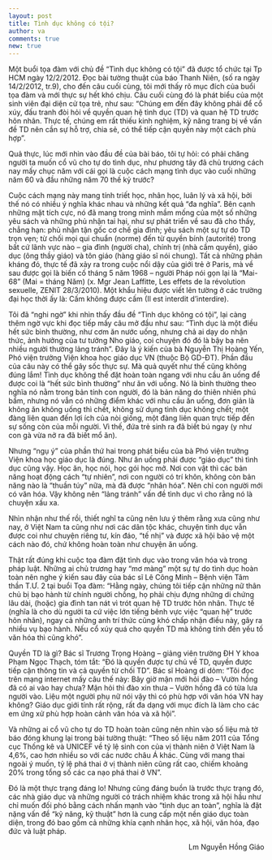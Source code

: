 ```yaml
---
layout: post
title: Tình dục không có tội?
author: va
comments: true
new: true
---
```


Một buổi tọa đàm với chủ đề “Tình dục không có tội” đã được tổ chức tại Tp HCM ngày 12/2/2012. Đọc bài tường thuật của báo Thanh Niên, (số ra ngày 14/2/2012, tr.9), cho đến câu cuối cùng, tôi mới thấy rõ mục đích của buổi tọa đàm và mới thực sự hết khó chịu. Câu cuối cùng đó là phát biểu của một sinh viên đại diện cử tọa trẻ, như sau: “Chúng em đến đây không phải để cổ xúy, đấu tranh đòi hỏi về quyền quan hệ tình dục (TD) và quan hệ TD trước hôn nhân. Thực tế, chúng em rất thiếu kinh nghiệm, kỹ năng trang bị về vấn đề TD nên cần sự hỗ trợ, chia sẻ, có thể tiếp cận quyền này một cách phù hợp”.

Quả thực, lúc mới nhìn vào đầu đề của bài báo, tôi tự hỏi: có phải chăng người ta muốn cổ vũ cho tự do tình dục, như phương tây đã chủ trương cách nay mấy chục năm với cái gọi là cuộc cách mạng tình dục vào cuối những năm 60 và đầu những năm 70 thế kỷ trước?

Cuộc cách mạng này mang tính triết học, nhân học, luân lý và xã hội, bởi thế nó có nhiều ý nghĩa khác nhau và những kết quả “đa nghĩa”. Bên cạnh những mặt tích cực, nó đã mang trong mình mầm mống của một số những yêu sách và những phủ nhận tai hại, như sự phát triển về sau đã cho thấy, chẳng hạn: phủ nhận tận gốc cơ chế gia đình; yêu sách một sự tự do TD trọn vẹn; từ chối mọi qui chuẩn (norme) đến từ quyền bính (autorité) trong bất cứ lãnh vực nào – gia đình (người cha), chính trị (nhà cầm quyền), giáo dục (ông thầy giáo) và tôn giáo (hàng giáo sĩ nói chung). Tất cả những phản kháng đó, thực tế đã xảy ra trong cuộc nổi dậy của giới trẻ ở Paris, mà về sau được gọi là biến cố tháng 5 năm 1968 – người Pháp nói gọn lại là “Mai-68” (Mai = tháng Năm) (x. Mgr Jean Laffitte, Les effets de la révolution sexuelle, ZENIT 28/3/2010). Một khẩu hiệu được viết lên tường ở các trường đại học thời ấy là: Cấm không được cấm (Il est interdit d’interdire).

Tôi đã “nghi ngờ” khi nhìn thấy đầu đề “Tình dục không có tội”, lại càng thêm ngờ vực khi đọc tiếp mấy câu mở đầu như sau: “Tình dục là một điều hết sức bình thường, như cơm ăn nước uống, nhưng chả ai dạy do nhận thức, ảnh hưởng của tư tưởng Nho giáo, coi chuyện đó đó là bậy bạ nên nhiều người thường lảng tránh”. Đây là ý kiến của bà Nguyễn Thị Hoàng Yến, Phó viện trưởng Viện khoa học giáo dục VN (thuộc Bộ GD-ĐT).
Phần đầu của câu này có thể gây sốc thực sự. Mà quả quyết như thế cũng không đúng lắm! Tình dục không thể đặt hoàn toàn ngang với nhu cầu ăn uống để được coi là “hết sức bình thường” như ăn với uống. Nó là bình thường theo nghĩa nó nằm trong bản tính con người, đó là bản năng do thiên nhiên phú bẩm, nhưng nó vẫn có những điểm khác với nhu cầu ăn uống, đơn giản là không ăn không uống thì chết, không sử dụng tình dục không chết; một đàng liên quan đến lợi ích của nòi giống, một đàng liên quan trực tiếp đến sự sống còn của mỗi người. Vì thế, đứa trẻ sinh ra đã biết bú ngay (y như con gà vừa nở ra đã biết mổ ăn).

Nhưng “ngụ ý” của phần thứ hai trong phát biểu của bà Phó viện trưởng Viện khoa học giáo dục là đúng. Như ăn uống phải được “giáo dục” thì tình dục cũng vậy. Học ăn, học nói, học gói học mở. Nơi con vật thì các bản năng hoạt động cách “tự nhiên”, nơi con người có trí khôn, không còn bản năng nào là “thuần túy” nữa, mà đã được “nhân hóa”. Nên chỉ con người mới có văn hóa. Vậy không nên “lảng tránh” vấn đề tình dục vì cho rằng nó là chuyện xấu xa.

Nhìn nhận như thế rồi, thiết nghĩ ta cũng nên lưu ý thêm rằng xưa cũng như nay, ở Việt Nam ta cũng như nơi các dân tộc khác, chuyện tình dục vẫn được coi như chuyện riêng tư, kín đáo, “tế nhị” và được xã hội bảo vệ một cách nào đó, chứ không hoàn toàn như chuyện ăn uống.

Thật rất đúng khi cuộc tọa đàm đặt tình dục vào trong văn hóa và trong pháp luật. Những ai chủ trương hay “mơ màng” một sự tự do tình dục hoàn toàn nên nghe ý kiến sau đây của bác sĩ Lê Công Minh – Bệnh viện Tâm thần T.Ư. 2 tại buổi Tọa đàm: “Hằng ngày, chúng tôi tiếp cận những nữ thân chủ bị bạo hành từ chính người chồng, họ phải chịu đựng những di chứng lâu dài, (hoặc) gia đình tan nát vì trót quan hệ TD trước hôn nhân. Thực tế (nghĩa là cho dù người ta cứ việc lớn tiếng bênh vực việc “quan hệ” trước hôn nhân), ngay cả những anh trí thức cũng khó chấp nhận điều này, gây ra nhiều vụ bạo hành. Nếu cổ xúy quá cho quyền TD mà không tính đến yếu tố văn hóa thì cũng khó”.

Quyền TD là gì? Bác sĩ Trương Trọng Hoàng – giảng viên trường ĐH Y khoa Phạm Ngọc Thạch, tóm tắt: “Đó là quyền được tự chủ về TD, quyền được tiếp cận thông tin và cả quyền từ chối TD”. Bác sĩ Hoàng dí dỏm: “Tôi đọc trên mạng internet mấy câu thế này: Bây giờ mận mới hỏi đào – Vườn hồng đã có ai vào hay chưa? Mận hỏi thì đào xin thưa – Vườn hồng đã có từa lưa người vào. Liệu một người phụ nữ nói vậy thì có phù hợp với văn hóa VN hay không? Giáo dục giới tính rất rộng, rất đa dạng với mục đích là làm cho các em ứng xử phù hợp hoàn cảnh văn hóa và xã hội”.

Và những ai cổ vũ cho tự do TD hoàn toàn cũng nên nhìn vào số liệu mà tờ báo đóng khung lại trong bài tường thuật: “Theo số liệu năm 2011 của Tổng cục Thống kê và UNICEF về tỷ lệ sinh con của vị thành niên ở Việt Nam là 4,6%, cao hơn nhiều so với các nước châu Á khác. Cùng với mang thai ngoài ý muốn, tỷ lệ phá thai ở vị thành niên cũng rất cao, chiếm khoảng 20% trong tổng số các ca nạo phá thai ở VN”.

Đó là một thực trạng đáng lo! Nhưng cũng đáng buồn là trước thực trạng đó, các nhà giáo dục và những người có trách nhiệm khác trong xã hội hầu như chỉ muốn đối phó bằng cách nhấn mạnh vào “tình dục an toàn”, nghĩa là đặt nặng vấn đề “kỹ năng, kỹ thuật” hơn là cung cấp một nền giáo dục toàn diện, trong đó bao gồm cả những khía cạnh nhân học, xã hội, văn hóa, đạo đức và luật pháp.

<p style="text-align:right;">Lm Nguyễn Hồng Giáo</p>
